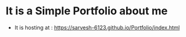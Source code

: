 # It is a Simple Portfolio about me
- It is hosting at : https://sarvesh-6123.github.io/Portfolio/index.html
